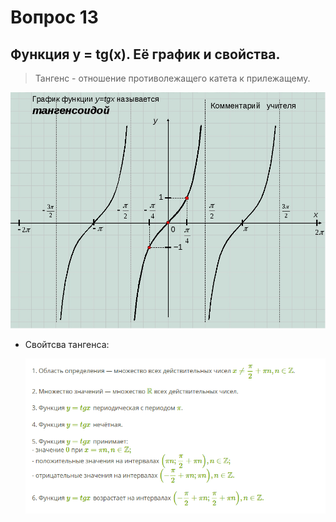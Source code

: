 # Вопрос 13

## Функция y = tg(x). Её график и свойства.

> Тангенс - отношение противолежащего катета к прилежащему.

![Тангенс](./Картинки/Вопрос_13/Тангенс.jpg)

- Свойтсва тангенса:

    ![Свойства](./Картинки/Вопрос_13/Свойства.png)

